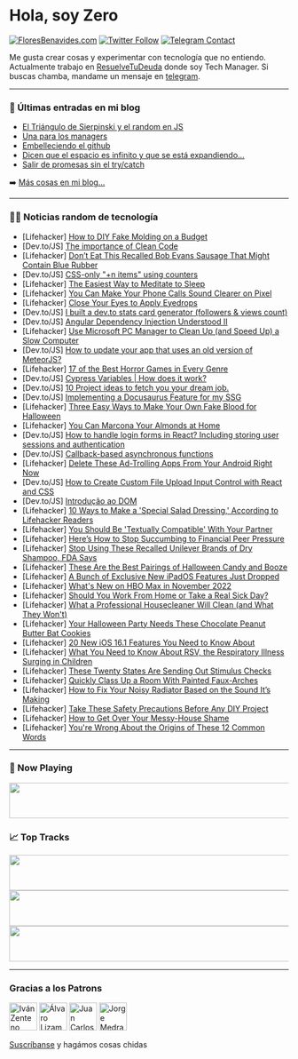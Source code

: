 # Hola, soy Zero

[![FloresBenavides.com](https://img.shields.io/website?down_message=oops&label=MiBlog&style=for-the-badge&up_message=online&url=https%3A%2F%2Ffloresbenavides.com)](https://floresbenavides.com) [![Twitter Follow](https://img.shields.io/twitter/follow/ZeroDragon?color=%231DA1F2&label=Follow&logo=twitter&logoColor=ffffff&style=for-the-badge)](https://twitter.com/zerodragon) [![Telegram Contact](https://img.shields.io/badge/escr%C3%ADbeme-ZeroDragon-%2326A5E4?style=for-the-badge&logo=telegram)](https://t.me/zerodragon)

Me gusta crear cosas y experimentar con tecnología que no entiendo.
Actualmente trabajo en [ResuelveTuDeuda](http://github.com/resuelve) donde soy Tech Manager.
Si buscas chamba, mandame un mensaje en [telegram](https://t.me/zerodragon).

---

### 📕 Últimas entradas en mi blog
<!-- BLOG-POST-LIST:START -->
- [El Triángulo de Sierpinski y el random en JS](https://floresbenavides.com/el-triangulo-de-sierpinski-y-el-random-en-js/)
- [Una para los managers](https://floresbenavides.com/una-para-los-managers/)
- [Embelleciendo el github](https://floresbenavides.com/embelleciendo-el-github/)
- [Dicen que el espacio es infinito y que se está expandiendo…](https://floresbenavides.com/dicen-que-el-espacio-es-infinito-y-que-se-esta-expandiendo/)
- [Salir de promesas sin el try/catch](https://floresbenavides.com/salir-de-promesas-sin-el-try-catch/)
<!-- BLOG-POST-LIST:END -->

➡️ [Más cosas en mi blog...](https://floresbenavides.com)

---

### 👨‍💻 Noticias random de tecnología
<!-- TECH-POSTS:START -->
- [Lifehacker] [How to DIY Fake Molding on a Budget](https://lifehacker.com/how-to-diy-fake-molding-on-a-budget-1849697735)
- [Dev.to/JS] [The importance of Clean Code](https://dev.to/ftwcougar/the-importance-of-clean-code-5487)
- [Lifehacker] [Don’t Eat This Recalled Bob Evans Sausage That Might Contain Blue Rubber](https://lifehacker.com/don-t-eat-this-recalled-bob-evans-sausage-that-might-co-1849699372)
- [Dev.to/JS] [CSS-only &quot;+n items&quot; using counters](https://dev.to/jeysal/css-only-n-items-using-counters-5el8)
- [Lifehacker] [The Easiest Way to Meditate to Sleep](https://lifehacker.com/the-easiest-way-to-meditate-to-sleep-1849699307)
- [Lifehacker] [You Can Make Your Phone Calls Sound Clearer on Pixel](https://lifehacker.com/you-can-make-your-phone-calls-sound-clearer-on-pixel-1849699221)
- [Lifehacker] [Close Your Eyes to Apply Eyedrops](https://lifehacker.com/close-your-eyes-to-apply-eyedrops-1849699060)
- [Dev.to/JS] [I built a dev.to stats card generator &lpar;followers &amp; views count&rpar;](https://dev.to/amrelmohamady/i-built-a-devto-stats-card-generator-followers-views-count-2b6b)
- [Dev.to/JS] [Angular Dependency Injection Understood II](https://dev.to/renaisense_/angular-dependency-injection-understood-ii-2bbi)
- [Lifehacker] [Use Microsoft PC Manager to Clean Up &lpar;and Speed Up&rpar; a Slow Computer](https://lifehacker.com/use-microsoft-pc-manager-to-clean-up-and-speed-up-a-s-1849698797)
- [Dev.to/JS] [How to update your app that uses an old version of MeteorJS?](https://dev.to/meteorjs/how-to-update-your-app-that-uses-an-old-version-of-meteorjs-2h87)
- [Lifehacker] [17 of the Best Horror Games in Every Genre](https://lifehacker.com/17-of-the-best-horror-games-in-every-genre-1849697216)
- [Dev.to/JS] [Cypress Variables | How does it work?](https://dev.to/dilpreetjohal/cypress-variables-how-does-it-work-1ip3)
- [Dev.to/JS] [10 Project ideas to fetch you your dream job.](https://dev.to/sleeplessyogi/10-project-ideas-to-fetch-you-your-dream-job-1gbk)
- [Dev.to/JS] [Implementing a Docusaurus Feature for my SSG](https://dev.to/ririio/implementing-a-docusaurus-feature-for-my-ssg-a3i)
- [Lifehacker] [Three Easy Ways to Make Your Own Fake Blood for Halloween](https://lifehacker.com/three-easy-ways-to-make-your-own-fake-blood-for-hallowe-1849697636)
- [Lifehacker] [You Can Marcona Your Almonds at Home](https://lifehacker.com/you-can-marcona-your-almonds-at-home-1849695840)
- [Dev.to/JS] [How to handle login forms in React? Including storing user sessions and authentication](https://dev.to/hetarth7/how-to-handle-login-forms-in-react-including-storing-user-sessions-and-authentication-1fl)
- [Dev.to/JS] [Callback-based asynchronous functions](https://dev.to/talenttinaapi/callback-based-asynchronous-functions-klk)
- [Lifehacker] [Delete These Ad-Trolling Apps From Your Android Right Now](https://lifehacker.com/delete-these-ad-trolling-apps-from-your-android-right-n-1849696291)
- [Dev.to/JS] [How to Create Custom File Upload Input Control with React and CSS](https://dev.to/charleskasasira/how-to-create-custom-file-upload-input-control-with-react-and-css-48fn)
- [Dev.to/JS] [Introdução ao DOM](https://dev.to/g101/introducao-ao-dom-o38)
- [Lifehacker] [10 Ways to Make a &#39;Special Salad Dressing,&#39; According to Lifehacker Readers](https://lifehacker.com/10-ways-to-make-a-special-salad-dressing-according-to-1849695217)
- [Lifehacker] [You Should Be &#39;Textually Compatible&#39; With Your Partner](https://lifehacker.com/you-should-be-textually-compatible-with-your-partner-1849696529)
- [Lifehacker] [Here’s How to Stop Succumbing to Financial Peer Pressure](https://lifehacker.com/here-s-how-to-stop-succumbing-to-financial-peer-pressur-1849694842)
- [Lifehacker] [Stop Using These Recalled Unilever Brands of Dry Shampoo, FDA Says](https://lifehacker.com/stop-using-these-recalled-unilever-brands-of-dry-shampo-1849695946)
- [Lifehacker] [These Are the Best Pairings of Halloween Candy and Booze](https://lifehacker.com/these-are-the-best-pairings-of-halloween-candy-and-booz-1849694335)
- [Lifehacker] [A Bunch of Exclusive New iPadOS Features Just Dropped](https://lifehacker.com/a-bunch-of-exclusive-new-ipados-features-just-dropped-1849694753)
- [Lifehacker] [What&#39;s New on HBO Max in November 2022](https://lifehacker.com/whats-new-on-hbo-max-in-november-2022-1849695235)
- [Lifehacker] [Should You Work From Home or Take a Real Sick Day?](https://lifehacker.com/should-you-work-from-home-or-take-a-real-sick-day-1849695187)
- [Lifehacker] [What a Professional Housecleaner Will Clean &lpar;and What They Won&#39;t&rpar;](https://lifehacker.com/what-a-professional-housecleaner-will-clean-and-what-t-1849694908)
- [Lifehacker] [Your Halloween Party Needs These Chocolate Peanut Butter Bat Cookies](https://lifehacker.com/your-halloween-party-needs-these-chocolate-peanut-butte-1849694663)
- [Lifehacker] [20 New iOS 16.1 Features You Need to Know About](https://lifehacker.com/20-new-ios-16-1-features-you-need-to-know-about-1849621298)
- [Lifehacker] [What You Need to Know About RSV, the Respiratory Illness Surging in Children](https://lifehacker.com/what-you-need-to-know-about-rsv-the-respiratory-illnes-1849693964)
- [Lifehacker] [These Twenty States Are Sending Out Stimulus Checks](https://lifehacker.com/these-20-states-are-sending-out-stimulus-checks-1849693645)
- [Lifehacker] [Quickly Class Up a Room With Painted Faux-Arches](https://lifehacker.com/quickly-class-up-a-room-with-painted-faux-arches-1849693677)
- [Lifehacker] [How to Fix Your Noisy Radiator Based on the Sound It’s Making](https://lifehacker.com/how-to-fix-your-noisy-radiator-based-on-the-sound-it-s-1849693196)
- [Lifehacker] [Take These Safety Precautions Before Any DIY Project](https://lifehacker.com/take-these-safety-precautions-before-any-diy-project-1849691246)
- [Lifehacker] [How to Get Over Your Messy-House Shame](https://lifehacker.com/how-to-get-over-your-messy-house-shame-1849692092)
- [Lifehacker] [You&#39;re Wrong About the Origins of These 12 Common Words](https://lifehacker.com/youre-wrong-about-the-origins-of-these-12-common-words-1849687781)<!-- TECH-POSTS:END -->

---

### 🎵 Now Playing
<a href="https://spotify-now-playing-dun.vercel.app/now-playing?open"><img src="https://spotify-now-playing-dun.vercel.app/now-playing" width="540" height="64"></a>

### 📈 Top Tracks
<a href="https://spotify-now-playing-dun.vercel.app/top-tracks?i=1&open"><img src="https://spotify-now-playing-dun.vercel.app/top-tracks?i=1" width="540" height="64"></a>
<a href="https://spotify-now-playing-dun.vercel.app/top-tracks?i=2&open"><img src="https://spotify-now-playing-dun.vercel.app/top-tracks?i=2" width="540" height="64"></a>
<a href="https://spotify-now-playing-dun.vercel.app/top-tracks?i=3&open"><img src="https://spotify-now-playing-dun.vercel.app/top-tracks?i=3" width="540" height="64"></a>

---

### Gracias a los Patrons
[<img src="https://avatars.githubusercontent.com/u/243380?v=4" alt="Iván Zenteno" width="50px">](https://github.com/k001) [<img src="https://avatars.githubusercontent.com/u/19955639?v=4" alt="Álvaro Lizama" width="50px">](https://github.com/alvarolizama) [<img src="https://avatars.githubusercontent.com/u/2718753?v=4" alt="Juan Carlos Ruiz" width="50px">](https://github.com/JuanCrg90) [<img src="https://avatars.githubusercontent.com/u/37025?v=4" alt="Jorge Medrano" width="50px">](https://github.com/h1pp1e) 

[Suscríbanse](https://www.patreon.com/zerodragon) y hagámos cosas chidas
